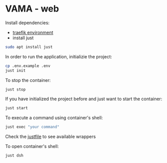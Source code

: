 # VAMA - web

Install dependencies:
- [traefik environment](https://github.com/AutomaticCraftingTable/traefik-environment)
- install just 
```sh
sudo apt install just
```

In order to run the application, initializie the project:
```sh
cp .env.example .env
just init
```

To stop the container:
```sh
just stop
```

If you have initialized the project before and just want to start the container:
```sh
just start
```

To execute a command using container's shell:
```sh
just exec "your command"
```
Check the [justfile](justfile) to see available wrappers

To open container's shell:
```sh
just dsh
```
